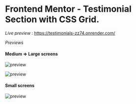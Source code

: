 # Frontend Mentor - Testimonial Section with CSS Grid.

*Live preview* : https://testimonials-zz74.onrender.com/

*Previews*

#### Medium => Large screens

![preview](https://github.com/projectfinalaudio/csstestimonials/blob/master/src/previews/preview.PNG?raw=true)

![preview](https://github.com/projectfinalaudio/csstestimonials/blob/master/src/previews/preview2.PNG?raw=true)

#### Small screens

![preview](https://github.com/projectfinalaudio/csstestimonials/blob/master/src/previews/mobile%20preview.png?raw=true)
